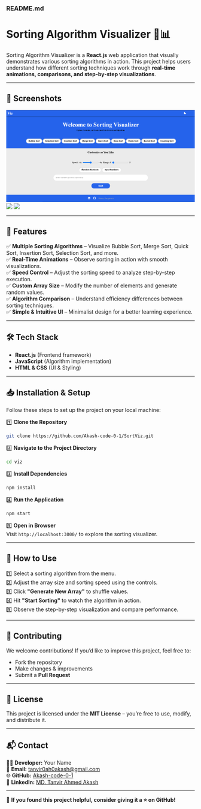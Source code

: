 

### **README.md** 

# Sorting Algorithm Visualizer 🎨📊

Sorting Algorithm Visualizer is a **React.js** web application that visually demonstrates various sorting algorithms in action. This project helps users understand how different sorting techniques work through **real-time animations, comparisons, and step-by-step visualizations**.  

---

## 📸 Screenshots

![](https://github.com/Akash-code-0-1/SortViz/blob/c292f5f4828488928ae664b494cb88732b9adc56/image.png)
![](https://github.com/Akash-code-0-1/SortViz/blob/9ebbcb91ba7d773c0d8e0d802e2c5b99730f6898/2.PNG)
![](https://github.com/Akash-code-0-1/SortViz/blob/9ebbcb91ba7d773c0d8e0d802e2c5b99730f6898/3.PNG)




---

## 🚀 Features

✅ **Multiple Sorting Algorithms** – Visualize Bubble Sort, Merge Sort, Quick Sort, Insertion Sort, Selection Sort, and more.  
✅ **Real-Time Animations** – Observe sorting in action with smooth visualizations.  
✅ **Speed Control** – Adjust the sorting speed to analyze step-by-step execution.  
✅ **Custom Array Size** – Modify the number of elements and generate random values.  
✅ **Algorithm Comparison** – Understand efficiency differences between sorting techniques.  
✅ **Simple & Intuitive UI** – Minimalist design for a better learning experience.  

---

## 🛠️ Tech Stack

- **React.js** (Frontend framework)  
- **JavaScript** (Algorithm implementation)  
- **HTML & CSS** (UI & Styling)  

---

## 📥 Installation & Setup  

Follow these steps to set up the project on your local machine:  

1️⃣ **Clone the Repository**  
```sh
git clone https://github.com/Akash-code-0-1/SortViz.git
```

2️⃣ **Navigate to the Project Directory**  
```sh
cd viz
```

3️⃣ **Install Dependencies**  
```sh
npm install
```

4️⃣ **Run the Application**  
```sh
npm start
```

5️⃣ **Open in Browser**  
Visit `http://localhost:3000/` to explore the sorting visualizer.

---

## 📌 How to Use

1️⃣ Select a sorting algorithm from the menu.  
2️⃣ Adjust the array size and sorting speed using the controls.  
3️⃣ Click **"Generate New Array"** to shuffle values.  
4️⃣ Hit **"Start Sorting"** to watch the algorithm in action.  
5️⃣ Observe the step-by-step visualization and compare performance.

---

## 🎯 Contributing  

We welcome contributions! If you’d like to improve this project, feel free to:  
- Fork the repository  
- Make changes & improvements  
- Submit a **Pull Request**  

---

## 📝 License  

This project is licensed under the **MIT License** – you’re free to use, modify, and distribute it.

---

## 📬 Contact  

👨‍💻 **Developer:** Your Name  
📧 **Email:** tanvir0ah0akash@gmail.com  
🌐 **GitHub:** [Akash-code-0-1](https://github.com/Akash-code-0-1)  
💼 **LinkedIn:** [MD. Tanvir Ahmed Akash](https://www.linkedin.com/in/md-tanvir-ahmed-akash-8ba50b2b9/)  

---

🌟 **If you found this project helpful, consider giving it a ⭐ on GitHub!**  
